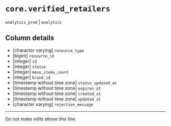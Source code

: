 # `core.verified_retailers`
`analytics_prod` | `analytics`

## Column details
* [character varying] `resource_type`
* [bigint]    `resource_id`
* [integer]   `id`
* [integer]   `status`
* [integer]   `menu_items_count`
* [integer]   `brand_id`
* [timestamp without time zone] `status_updated_at`
* [timestamp without time zone] `expires_at`
* [timestamp without time zone] `created_at`
* [timestamp without time zone] `updated_at`
* [character varying] `rejection_message`

-------------------------------------------------------------------------------
*Do not make edits above this line.*
